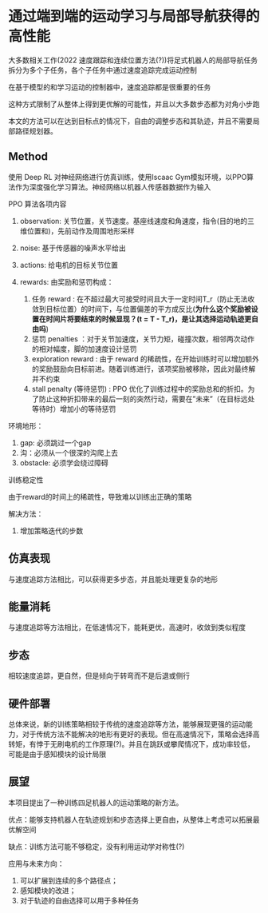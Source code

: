 # 通过端到端的运动学习与局部导航获得的高性能

大多数相关工作(2022 速度跟踪和连续位置方法(?))将足式机器人的局部导航任务拆分为多个子任务，各个子任务中通过速度追踪完成运动控制

在基于模型的和学习运动的控制器中，速度追踪都是很重要的任务

这种方式限制了从整体上得到更优解的可能性，并且以大多数步态都为对角小步跑

本文的方法可以在达到目标点的情况下，自由的调整步态和其轨迹，并且不需要局部路径规划器。

## Method

使用 Deep RL 对神经网络进行仿真训练，使用Iscaac Gym模拟环境，以PPO算法作为深度强化学习算法。神经网络以机器人传感器数据作为输入

PPO 算法各项内容

1.  observation: 关节位置，关节速度。基座线速度和角速度，指令(目的地的三维位置和)，先前动作及周围地形采样

2.  noise: 基于传感器的噪声水平给出

3.  actions: 给电机的目标关节位置

4.  rewards: 由奖励和惩罚构成：

    1.  任务 reward : 在不超过最大可接受时间且大于一定时间T\_r（防止无法收敛到目标位置）的时间下，与位置偏差的平方成反比(**为什么这个奖励被设置在时间片将要结束的时候显现？(t = T - T\_r)，是让其选择运动轨迹更自由吗**)
    2.  惩罚 penalties ：对于关节加速度，关节力矩，碰撞次数，相邻两次动作的相对幅度，脚的加速度设计惩罚
    3.  exploration reward : 由于 reward 的稀疏性，在开始训练时可以增加额外的奖励鼓励向目标前进。随着训练进行，该项奖励被移除，因此对最终解并不约束
    4.  stall penalty (等待惩罚) : PPO 优化了训练过程中的奖励总和的折扣。为了防止这种折扣带来的最后一刻的突然行动，需要在”未来”（在目标远处等待时）增加小的等待惩罚

环境地形：

1.  gap: 必须跳过一个gap
2.  沟：必须从一个很深的沟爬上去
3.  obstacle: 必须学会绕过障碍

训练稳定性

由于reward的时间上的稀疏性，导致难以训练出正确的策略

解决方法：

1.  增加策略迭代的步数

## 仿真表现

与速度追踪方法相比，可以获得更多步态，并且能处理更复杂的地形

## 能量消耗

与速度追踪等方法相比，在低速情况下，能耗更优，高速时，收敛到类似程度

## 步态

相较速度追踪，更自然，但是倾向于转弯而不是后退或侧行

## 硬件部署

总体来说，新的训练策略相较于传统的速度追踪等方法，能够展现更强的运动能力，对于传统方法不能解决的地形有更好的表现。但在高速情况下，策略会选择高转矩，有悖于无刷电机的工作原理(?)。并且在跳跃或攀爬情况下，成功率较低，可能是由于感知模块的设计局限

## 展望

本项目提出了一种训练四足机器人的运动策略的新方法。

优点：能够支持机器人在轨迹规划和步态选择上更自由，从整体上考虑可以拓展最优解空间

缺点：训练方法可能不够稳定，没有利用运动学对称性(?)

应用与未来方向：

1.  可以扩展到连续的多个路径点；
2.  感知模块的改进；
3.  对于轨迹的自由选择可以用于多种任务
